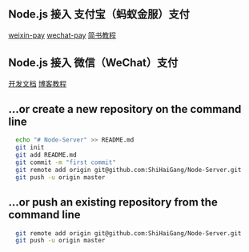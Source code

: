## Node.js 接入 支付宝（蚂蚁金服）支付
  [weixin-pay](https://github.com/tvrcgo/weixin-pay)
  [wechat-pay](hhttps://github.com/supersheep/wechat-pay)
  [简书教程](https://www.jianshu.com/p/edabc11a2276)

## Node.js 接入 微信（WeChat）支付
  [开发文档](https://docs.open.alipay.com/54/103419/)
  [博客教程](https://blog.csdn.net/njweiyukun/article/details/79478455)

## …or create a new repository on the command line
```sh
  echo "# Node-Server" >> README.md
  git init
  git add README.md
  git commit -m "first commit"
  git remote add origin git@github.com:ShiHaiGang/Node-Server.git
  git push -u origin master
```

## …or push an existing repository from the command line
```sh
  git remote add origin git@github.com:ShiHaiGang/Node-Server.git
  git push -u origin master
```